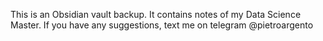 This is an Obsidian vault backup. It contains notes of my Data Science Master. If you have any suggestions, text me on telegram @pietroargento

